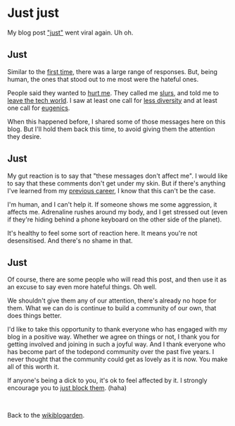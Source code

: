 # Just just

My blog post ["just"](/wikiblogarden/better-computing/just) went viral again. Uh oh.

## Just 

Similar to the [first time](/wikiblogarden/better-computing/just/read), there was a large range of responses. But, being human, the ones that stood out to me most were the hateful ones.

People said they wanted to [hurt me](https://www.todepond.com/wikiblogarden/academia/citation/intentionally/held/back/). They called me [slurs](https://www.todepond.com/wikiblogarden/academia/citation/intentionally/held/back/), and told me to [leave the tech world](https://www.todepond.com/wikiblogarden/academia/citation/intentionally/held/back/). I saw at least one call for [less diversity](https://www.todepond.com/wikiblogarden/academia/citation/intentionally/held/back/) and at least one call for [eugenics](https://www.todepond.com/wikiblogarden/academia/citation/intentionally/held/back/).

When this happened before, I shared some of those messages here on this blog. But I'll hold them back this time, to avoid giving them the attention they desire.

## Just

My gut reaction is to say that "these messages don't affect me". I would like to say that these comments don't get under my skin. But if there's anything I've learned from my [previous career](https://www.todepond.com/wikiblogarden/art/in-a-video/), I know that this can't be the case.

I'm human, and I can't help it. If someone shows me some aggression, it affects me. Adrenaline rushes around my body, and I get stressed out (even if they're hiding behind a phone keyboard on the other side of the planet).

It's healthy to feel some sort of reaction here. It means you're not desensitised. And there's no shame in that.

## Just

Of course, there are some people who will read this post, and then use it as an excuse to say even more hateful things. Oh well.

We shouldn't give them any of our attention, there's already no hope for them. What we can do is continue to build a community of our own, that does things better.

I'd like to take this opportunity to thank everyone who has engaged with my blog in a positive way. Whether we agree on things or not, I thank you for getting involved and joining in such a joyful way. And I thank everyone who has become part of the todepond community over the past five years. I never thought that the community could get as lovely as it is now. You make all of this worth it. 

If anyone's being a dick to you, it's ok to feel affected by it. I strongly encourage you to [just block them](https://www.todepond.com/wikiblogarden/social-media/just-block-them/). (haha)

<br>

Back to the [wikiblogarden](/wikiblogarden).
